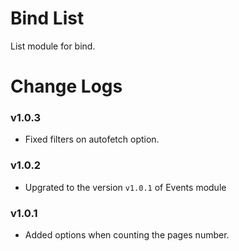Bind List
=========

List module for bind.

# Change Logs

### v1.0.3

 - Fixed filters on autofetch option.

### v1.0.2

 - Upgrated to the version `v1.0.1` of Events module

### v1.0.1

 - Added options when counting the pages number.

